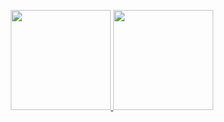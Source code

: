 <p align="center">
<a href="https://github.com/XiongAmao">
  <img height="160em" src="https://github-readme-stats.vercel.app/api?username=XiongAmao&show_icons=true&theme=algolia&count_private=true"/>
  <img height="160em" src="https://github-readme-stats.vercel.app/api/top-langs/?username=XiongAmao&layout=compact&langs_count=6&theme=algolia&hide=python"/>
</a>
</p>

